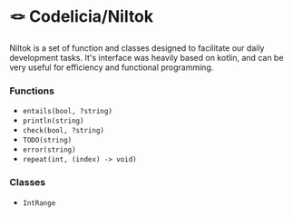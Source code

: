 # 🪢 Codelicia/Niltok

Niltok is a set of function and classes designed to facilitate our
daily development tasks. It's interface was heavily based on kotlin,
and can be very useful for efficiency and functional programming.

### Functions

- `entails(bool, ?string)`
- `println(string)`
- `check(bool, ?string)`
- `TODO(string)`
- `error(string)`
- `repeat(int, (index) -> void)`

### Classes

- `IntRange`
